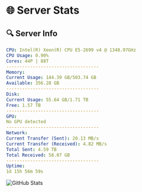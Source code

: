 # 🌐 Server Stats
## 🔍 Server Info
```yaml
CPU: Intel(R) Xeon(R) CPU E5-2699 v4 @ 1348.97GHz
CPU Usage: 0.90%
Cores: 44P | 88T
-----------------------------------
Memory:
Current Usage: 144.39 GB/503.74 GB
Available: 356.28 GB
-----------------------------------
Disk:
Current Usage: 55.64 GB/1.71 TB
Free: 1.57 TB
-----------------------------------
GPU:
No GPU detected
-----------------------------------
Network:
Current Transfer (Sent): 20.13 MB/s
Current Transfer (Received): 4.82 MB/s
Total Sent: 4.59 TB
Total Received: 58.07 GB
-----------------------------------
Uptime:
1d 15h 56m 59s
```
![GitHub Stats](https://img.shields.io/badge/Updated-2025-03-09_13:19:48-blue)